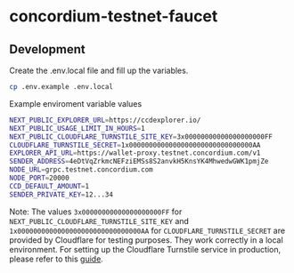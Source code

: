 # concordium-testnet-faucet

## Development

Create the .env.local file and fill up the variables.

```bash
cp .env.example .env.local
```

Example enviroment variable values

```bash
NEXT_PUBLIC_EXPLORER_URL=https://ccdexplorer.io/
NEXT_PUBLIC_USAGE_LIMIT_IN_HOURS=1
NEXT_PUBLIC_CLOUDFLARE_TURNSTILE_SITE_KEY=3x00000000000000000000FF
CLOUDFLARE_TURNSTILE_SECRET=1x0000000000000000000000000000000AA
EXPLORER_API_URL=https://wallet-proxy.testnet.concordium.com/v1
SENDER_ADDRESS=4eDtVqZrkmcNEFziEMSs8S2anvkH5KnsYK4MhwedwGWK1pmjZe
NODE_URL=grpc.testnet.concordium.com
NODE_PORT=20000
CCD_DEFAULT_AMOUNT=1
SENDER_PRIVATE_KEY=12...34
```

Note: The values `3x00000000000000000000FF` for `NEXT_PUBLIC_CLOUDFLARE_TURNSTILE_SITE_KEY` and `1x0000000000000000000000000000000AA` for `CLOUDFLARE_TURNSTILE_SECRET` are provided by Cloudflare for testing purposes. They work correctly in a local environment. For setting up the Cloudflare Turnstile service in production, please refer to this [guide](docs/turnstile/SETUP.md).
